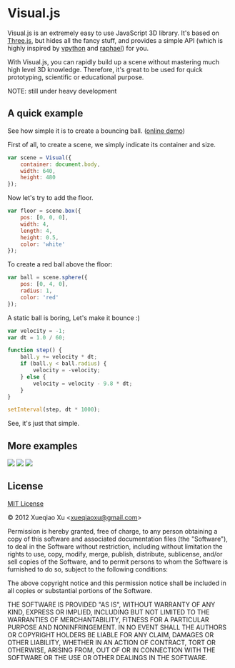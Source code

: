 Visual.js
=========


Visual.js is an extremely easy to use JavaScript 3D library.
It's based on [Three.js](https://github.com/mrdoob/three.js), 
but hides all the fancy stuff, and provides a simple API
(which is highly inspired by [vpython](http://vpython.org/) and [raphael](http://raphaeljs.com/))
for you.

With Visual.js, you can rapidly build up a scene without mastering much high level 3D knowledge. 
Therefore, it's great to be used for quick prototyping, scientific or educational purpose.

NOTE: still under heavy development

A quick example
---------------

See how simple it is to create a bouncing ball. ([online demo](http://qiao.github.com/visual.js/examples/bouncing_ball.html))

First of all, to create a scene, we simply indicate its container and size.

```js
var scene = Visual({
    container: document.body,
    width: 640,
    height: 480
});
```

Now let's try to add the floor.

```js
var floor = scene.box({
    pos: [0, 0, 0],
    width: 4,
    length: 4,
    height: 0.5,
    color: 'white'
});
```

To create a red ball above the floor:

```js
var ball = scene.sphere({
    pos: [0, 4, 0],
    radius: 1,
    color: 'red'
});
```

A static ball is boring, Let's make it bounce :)

```js
var velocity = -1;
var dt = 1.0 / 60;

function step() {
    ball.y += velocity * dt;
    if (ball.y < ball.radius) {
        velocity = -velocity;
    } else {
        velocity = velocity - 9.8 * dt;
    }
}

setInterval(step, dt * 1000);
```

See, it's just that simple.


More examples
-------------

[![](http://i.imgur.com/Z5vmfs.png)](http://qiao.github.com/visual.js/examples/ball_in_box.html)
[![](http://i.imgur.com/oSET2s.png)](http://qiao.github.com/visual.js/examples/dropping_boxes.html)
[![](http://i.imgur.com/fJhzWs.png)](http://qiao.github.com/visual.js/examples/objects.html)


License
-------

[MIT License](http://www.opensource.org/licenses/mit-license.php)

&copy; 2012 Xueqiao Xu &lt;xueqiaoxu@gmail.com&gt;

Permission is hereby granted, free of charge, to any person obtaining a copy of this software and associated documentation files (the "Software"), to deal in the Software without restriction, including without limitation the rights to use, copy, modify, merge, publish, distribute, sublicense, and/or sell copies of the Software, and to permit persons to whom the Software is furnished to do so, subject to the following conditions:

The above copyright notice and this permission notice shall be included in all copies or substantial portions of the Software.

THE SOFTWARE IS PROVIDED "AS IS", WITHOUT WARRANTY OF ANY KIND, EXPRESS OR IMPLIED, INCLUDING BUT NOT LIMITED TO THE WARRANTIES OF MERCHANTABILITY, FITNESS FOR A PARTICULAR PURPOSE AND NONINFRINGEMENT. IN NO EVENT SHALL THE AUTHORS OR COPYRIGHT HOLDERS BE LIABLE FOR ANY CLAIM, DAMAGES OR OTHER LIABILITY, WHETHER IN AN ACTION OF CONTRACT, TORT OR OTHERWISE, ARISING FROM, OUT OF OR IN CONNECTION WITH THE SOFTWARE OR THE USE OR OTHER DEALINGS IN THE SOFTWARE.
